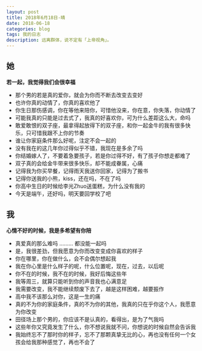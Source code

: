 ```yaml
---
layout: post
title: 2018年6月18日-晴
date: 2018-06-18
categories: blog
tags: 我的日志
description: 远离群体，说不定有「上帝视角」。
---
```


## 她
**若一起，我觉得我们会很幸福**  
- 那个男的若是真的爱你，就会为你而不断去改变去变好
- 也许你真的动情了，你真的喜欢他了
- 你生日那伤感调，你在等他来陪你，可惜他没来，你在意，你失落，你动情了
- 可能我真的只能是过去式了，我真的好喜欢你，可为什么差距这么大，命吗
- 敢爱敢恨的双子座，最拿得起放得下的双子座，和你一起金牛的我有很多快乐，只可惜我跟不上你的节奏
- 谁让你家庭条件那么好呢，注定不会一起的
- 没有我在的这几年你过得似乎不错，我现在是多余了吗
- 你结婚嫁人了，不要着急要孩子，若是你过得不好，有了孩子你想走都难了
- 双子真的会给金牛带来很多快乐，却不能成眷属，心痛
- 记得我为你买早餐，记得雨天我送你回家，记得为了搬书
- 记得你送我的小熊，kiss，还在吗，不在了吗
- 你高中生日的时候给李光Zhuo送蛋糕，为什么没有我的
- 今天是端午，还好吗，明天要回学校了吧

## 我
**心情不好的时候，我是多希望有你陪**  
- 真爱真的那么难吗 ......... 都没能一起吗
- 是，我很差劲，但我愿意为你而改变变成你喜欢的样子
- 你在哪里，你在做什么，会不会偶尔想起我
- 我在你心里是什么样子的呢，什么位置呢，现在，过去，以后呢
- 你不在的时候，我不在的时候，我好后悔这些年
- 我等周三，就算只能听到你的声音我也心满意足
- 我需要改变，我不能继续颓废下去了，越是这样困难，越要振作
- 高中我不该那么对你，这是一生的痛
- 真的不为你的家庭条件，真的不为你的其他，我真的只在乎你这个人，我愿意为你改变
- 田径场上那个男的，你应该不是认真的，看得出，是为了气我吗
- 这些年你又究竟发生了什么，你不想说我就不问，你想说的时候自然会告诉我
- 我始终忘不了那时你的样子，忘不了那颗真挚无比的心，再也没有任何一个女孩会给我那种感觉了，再也不会了
